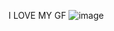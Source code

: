 I LOVE MY GF
![image](https://github.com/ithaqva/ithaqva/assets/142726008/bf764d7b-8664-472d-bc14-ade674f91915)
